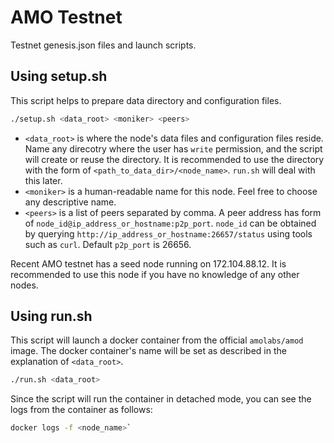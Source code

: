 # AMO Testnet
Testnet genesis.json files and launch scripts.

## Using setup.sh
This script helps to prepare data directory and configuration files.
```bash
./setup.sh <data_root> <moniker> <peers>
```
- `<data_root>` is where the node's data files and configuration files reside.
  Name any direcotry where the user has `write` permission, and the script will
  create or reuse the directory. It is recommended to use the directory with
  the form of `<path_to_data_dir>/<node_name>`. `run.sh` will deal with this
  later.
- `<moniker>` is a human-readable name for this node. Feel free to choose any
  descriptive name.
- `<peers>` is a list of peers separated by comma. A peer address has form of
  `node_id@ip_address_or_hostname:p2p_port`. `node_id` can be obtained by
  querying `http://ip_address_or_hostname:26657/status` using tools such as
  `curl`. Default `p2p_port` is 26656.

Recent AMO testnet has a seed node running on 172.104.88.12. It is recommended
to use this node if you have no knowledge of any other nodes. 

## Using run.sh
This script will launch a docker container from the official `amolabs/amod`
image. The docker container's name will be set as described in the explanation
of `<data_root>`.
```bash
./run.sh <data_root>
```
Since the script will run the container in detached mode, you can see the logs
from the container as follows:
```bash
docker logs -f <node_name>`
```
